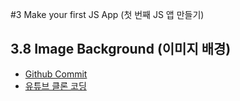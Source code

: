 #3 Make your first JS App (첫 번째 JS 앱 만들기)

## 3.8 Image Background (이미지 배경)
- [Github Commit](https://github.com/nomadcoders/js-basics/commit/d8ad31037afdf700b7a02360ff8a05c243fbfdcc)
- [유튜브 클론 코딩](https://academy.nomadcoders.co/p/javascript-fullstack-from-zero-to-hero/)


